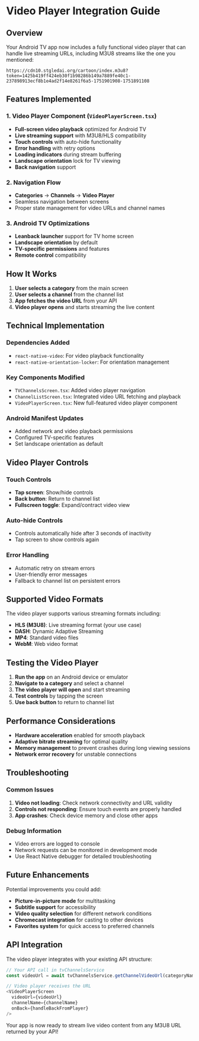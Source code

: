 # Video Player Integration Guide

## Overview
Your Android TV app now includes a fully functional video player that can handle live streaming URLs, including M3U8 streams like the one you mentioned:
```
https://cdn10.stgledai.org/cartoon/index.m3u8?token=1425b419ff424eb30f1b98286b149a7889fe40c1-237898913ecf8b1e4ad2f14e8261f6a5-1751901908-1751891108
```

## Features Implemented

### 1. Video Player Component (`VideoPlayerScreen.tsx`)
- **Full-screen video playback** optimized for Android TV
- **Live streaming support** with M3U8/HLS compatibility
- **Touch controls** with auto-hide functionality
- **Error handling** with retry options
- **Loading indicators** during stream buffering
- **Landscape orientation** lock for TV viewing
- **Back navigation** support

### 2. Navigation Flow
- **Categories** → **Channels** → **Video Player**
- Seamless navigation between screens
- Proper state management for video URLs and channel names

### 3. Android TV Optimizations
- **Leanback launcher** support for TV home screen
- **Landscape orientation** by default
- **TV-specific permissions** and features
- **Remote control** compatibility

## How It Works

1. **User selects a category** from the main screen
2. **User selects a channel** from the channel list
3. **App fetches the video URL** from your API
4. **Video player opens** and starts streaming the live content

## Technical Implementation

### Dependencies Added
- `react-native-video`: For video playback functionality
- `react-native-orientation-locker`: For orientation management

### Key Components Modified
- `TVChannelsScreen.tsx`: Added video player navigation
- `ChannelListScreen.tsx`: Integrated video URL fetching and playback
- `VideoPlayerScreen.tsx`: New full-featured video player component

### Android Manifest Updates
- Added network and video playback permissions
- Configured TV-specific features
- Set landscape orientation as default

## Video Player Controls

### Touch Controls
- **Tap screen**: Show/hide controls
- **Back button**: Return to channel list
- **Fullscreen toggle**: Expand/contract video view

### Auto-hide Controls
- Controls automatically hide after 3 seconds of inactivity
- Tap screen to show controls again

### Error Handling
- Automatic retry on stream errors
- User-friendly error messages
- Fallback to channel list on persistent errors

## Supported Video Formats

The video player supports various streaming formats including:
- **HLS (M3U8)**: Live streaming format (your use case)
- **DASH**: Dynamic Adaptive Streaming
- **MP4**: Standard video files
- **WebM**: Web video format

## Testing the Video Player

1. **Run the app** on an Android device or emulator
2. **Navigate to a category** and select a channel
3. **The video player will open** and start streaming
4. **Test controls** by tapping the screen
5. **Use back button** to return to channel list

## Performance Considerations

- **Hardware acceleration** enabled for smooth playback
- **Adaptive bitrate streaming** for optimal quality
- **Memory management** to prevent crashes during long viewing sessions
- **Network error recovery** for unstable connections

## Troubleshooting

### Common Issues
1. **Video not loading**: Check network connectivity and URL validity
2. **Controls not responding**: Ensure touch events are properly handled
3. **App crashes**: Check device memory and close other apps

### Debug Information
- Video errors are logged to console
- Network requests can be monitored in development mode
- Use React Native debugger for detailed troubleshooting

## Future Enhancements

Potential improvements you could add:
- **Picture-in-picture mode** for multitasking
- **Subtitle support** for accessibility
- **Video quality selection** for different network conditions
- **Chromecast integration** for casting to other devices
- **Favorites system** for quick access to preferred channels

## API Integration

The video player integrates with your existing API structure:
```typescript
// Your API call in tvChannelsService
const videoUrl = await tvChannelsService.getChannelVideoUrl(categoryName, channelName);

// Video player receives the URL
<VideoPlayerScreen
  videoUrl={videoUrl}
  channelName={channelName}
  onBack={handleBackFromPlayer}
/>
```

Your app is now ready to stream live video content from any M3U8 URL returned by your API!